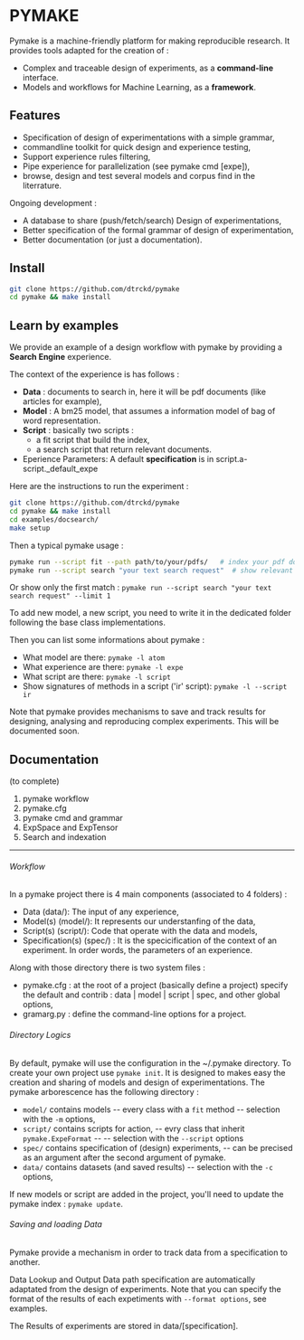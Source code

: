 # PYMAKE

Pymake is a machine-friendly platform for making reproducible research. It provides tools adapted for the creation of :
* Complex and traceable design of experiments, as a **command-line** interface.
* Models and workflows for Machine Learning, as a **framework**.

## Features
* Specification of design of experimentations with a simple grammar,
* commandline toolkit for quick design and experience testing,
* Support experience rules filtering,
* Pipe experience for parallelization (see pymake cmd [expe]),
* browse, design and test several models and corpus find in the literrature.

Ongoing development :

* A database to share (push/fetch/search) Design of experimentations,
* Better specification of the formal grammar of design of experimentation,
* Better documentation (or just a documentation).


## Install

```bash
git clone https://github.com/dtrckd/pymake
cd pymake && make install
```

## Learn by examples

We provide an example of a design workflow with pymake by providing a **Search Engine** experience.

The context of the experience is has follows :
* **Data** : documents to search in, here it will be pdf documents (like articles for example),
* **Model** : A bm25 model, that assumes a information model of bag of word representation.
* **Script** : basically two scripts :
    + a fit script that build  the index,
    + a search script that return relevant documents.
* Eperience Parameters: A default **specification** is in  script.a-script.\_default_expe

Here are the instructions to run the experiment :

```bash
git clone https://github.com/dtrckd/pymake
cd pymake && make install
cd examples/docsearch/
make setup
```

Then a typical pymake usage :

```bash
pymake run --script fit --path path/to/your/pdfs/   # index your pdf documents, take a coffe
pymake run --script search "your text search request"  # show relevant information
```
Or show only the first match :  `pymake run --script search "your text search request" --limit 1`

To add new model, a new script, you need to write it in the dedicated folder following the base class implementations.

Then you can list some informations about pymake :

* What model are there: `pymake -l atom`
* What experience are there: `pymake -l expe`
* What script are there: `pymake -l script`
* Show signatures of methods in a script ('ir' script): `pymake -l --script ir`


Note that pymake provides  mechanisms to save and track results for designing, analysing and reproducing complex experiments.
This will be documented soon.


## Documentation

(to complete)

1. pymake workflow
2. pymake.cfg
3. pymake cmd and grammar
4. ExpSpace and ExpTensor
5. Search and indexation

----

###### Workflow

In a pymake project there is 4 main components (associated to 4 folders) :

* Data (data/): The input of any experience,
* Model(s) (model/): It represents our understanfing of the data,
* Script(s) (script/): Code that operate with the data and models,
* Specification(s) (spec/) : It is the specicification of the context of an experiment. In order words, the parameters of an experience.

Along with those directory there is two system files :
* pymake.cfg : at the root of a project (basically define a project) specify the default and contrib : data | model | script | spec, and other global options,
* gramarg.py : define the command-line options for a project. 

###### Directory Logics

By default, pymake will use the configuration in the ~/.pymake directory. To create your own project use `pymake init`.
It is designed to makes easy the creation and sharing of models and design of experimentations.
The pymake arborescence has the following directory :

* `model/` contains models -- every class with a `fit` method -- selection with the `-m` options,
* `script/` contains scripts for action, -- evry class that inherit `pymake.ExpeFormat` -- -- selection with the `--script` options
* `spec/` contains specification of (design) experiments, -- can be precised as an argument after the second argument of pymake.
* `data/` contains datasets (and saved results) -- selection with the `-c` options,

If new models or script are added in the project, you'll need to update the pymake index : `pymake update`.

###### Saving and loading Data

Pymake provide a mechanism in order to track data from a specification to another.

Data Lookup and Output Data path specification are automatically adaptated from the design of experiments. Note that you can specify the format of the results of each expetiments with `--format options`, see examples.

The Results of experiments are stored in data/[specification].
